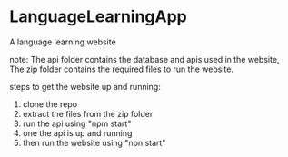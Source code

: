 # LanguageLearningApp
A language learning website

note:
The api folder contains the database and apis used in the website,
The zip folder contains the required files to run the website.

steps to get the website up and running:
1. clone the repo
1. extract the files from the zip folder
2. run the api using "npm start"
3. one the api is up and running
4. then run the website using "npn start"
